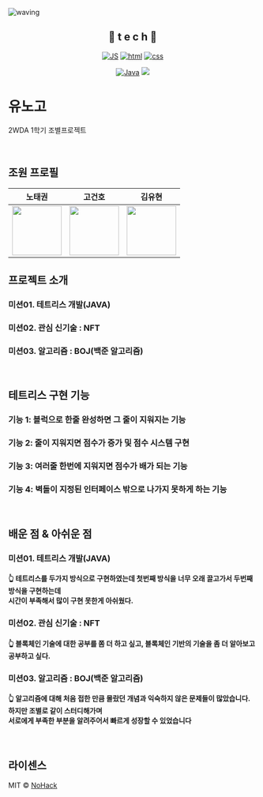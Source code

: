 <!-- # Team_6
![header](https://capsule-render.vercel.app/api?type=Cylinder&color=auto&height=300&section=header&text=6조%20프로젝트&fontSize=90&desc=6조%20조원:%20노태권,%20고건호,%20김유현&descAlignY=70)
Team 6 Project -->


<!--
**Joowon0220/Joowon0220** is a ✨ _special_ ✨ repository because its `README.md` (this file) appears on your GitHub profile.
Here are some ideas to get you started:
- 🔭 I’m currently working on ...
- 🌱 I’m currently learning ...
- 👯 I’m looking to collaborate on ...
- 🤔 I’m looking for help with ...
- 💬 Ask me about ...
- 📫 How to reach me: ...
- 😄 Pronouns: ...
- ⚡ Fun fact: ...
-->

![waving](https://capsule-render.vercel.app/api?type=waving&height=200&text=YOUKNOWGO&nbsp;dd!&fontAlign=80&fontAlignY=40&color=gradient)

<div align=center>

## 📒 t e c h 📒


[![JS](https://img.shields.io/badge/JavaScript-F7DF1E?style=flat-square&logo=JavaScript&logoColor=black)](https://github.com/Joowon0220/TODO-List) [![html](https://img.shields.io/badge/Html-E34F26?style=flat-square&logo=Html5&logoColor=white)](https://github.com/Joowon0220/fullPage) [![css](https://img.shields.io/badge/CSS-1572B6?style=flat-square&logo=CSS3&logoColor=white)](https://github.com/Joowon0220/fullPage) 
<br>

[![Java](https://img.shields.io/badge/Java-007396?style=flat-square&logo=Java&logoColor=white)](https://github.com/Joowon0220/weather)
  <img src="https://img.shields.io/badge/Python-3776AB?style=flat-square&logo=Python&logoColor=white"/>
<br>



</div>



# 유노고

2WDA 1학기 조별프로젝트

<br/>

## 조원 프로필

| 노태권 | 고건호 |  김유현   | 
| :--------: | :--------: | :------: | 
|   <img src="https://user-images.githubusercontent.com/83055700/172781543-1af04f67-6279-4bf3-8915-b0784ff2bc64.png" width="100" height="100">    |   <img src="https://user-images.githubusercontent.com/83055700/172781024-cc8a96a2-df7f-43b2-abcf-96fcc83bd4a0.png" width="100" height="100" >   | <a href="https://github.com/yuhyeon99/react-github-pages"><img src="https://user-images.githubusercontent.com/83055700/172781721-680f71e0-56b2-4bde-a103-a865b009b3f1.png" width="100" height="100" > </a>  | 


## 프로젝트 소개

### 미션01. 테트리스 개발(JAVA)

### 미션02. 관심 신기술 : NFT

### 미션03. 알고리즘 : BOJ(백준 알고리즘)




<br>

## 테트리스 구현 기능

### 기능 1: 블럭으로 한줄 완성하면 그 줄이 지워지는 기능

### 기능 2: 줄이 지워지면 점수가 증가 및 점수 시스템 구현

### 기능 3: 여러줄 한번에 지워지면 점수가 배가 되는 기능

### 기능 4: 벽돌이 지정된 인터페이스 밖으로 나가지 못하게 하는 기능

<br>

## 배운 점 & 아쉬운 점

### 미션01. 테트리스 개발(JAVA)

#### 👆 테트리스를 두가지 방식으로 구현하였는데 첫번째 방식을 너무 오래 끌고가서 두번째 방식을 구현하는데 <br/> 시간이 부족해서 많이 구현 못한게 아쉬웠다.

### 미션02. 관심 신기술 : NFT

#### 👆 블록체인 기술에 대한 공부를 쫌 더 하고 싶고, 블록체인 기반의 기술을 좀 더 알아보고 공부하고 싶다.

### 미션03. 알고리즘 : BOJ(백준 알고리즘)

#### 👆 알고리즘에 대해 처음 접한 만큼 몰랐던 개념과 익숙하지 않은 문제들이 많았습니다. 하지만 조별로 같이 스터디해가며 <br/> 서로에게 부족한 부분을 알려주어서 빠르게 성장할 수 있었습니다

<br>

## 라이센스

MIT &copy; [NoHack](mailto:lbjp114@gmail.com)

<!-- Stack Icon Refernces -->

[js]: /images/stack/javascript.svg
[ts]: /images/stack/typescript.svg
[react]: /images/stack/react.svg
[node]: /images/stack/node.svg
